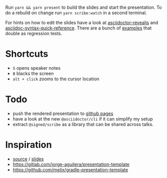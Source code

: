 Run `yarn && yarn present` to build the slides and start the presentation.
To do a rebuild on change run `yarn scribe:watch` in a second terminal.

For hints on how to edit the slides have a look at [asciidoctor-revealjs][adoc-reveal] and [asciidoc-syntax-quick-reference][quick].
There are a bunch of [examples](https://github.com/asciidoctor/asciidoctor-reveal.js/tree/master/examples) that double as regression tests.

[adoc-reveal]: https://asciidoctor.org/docs/asciidoctor-revealjs
[quick]: https://asciidoctor.org/docs/asciidoc-syntax-quick-reference/

# Shortcuts
- `S` opens speaker notes  
- `B` blacks the screen
- `alt + click` zooms to the cursor location


# Todo
- push the rendered presentation to [github pages](https://signed.github.io/talk-template/)
- have a look at the new `@asciidoctor/cli` if it can simplify my setup
- extract `@signed/scribe` as a library that can be shared across talks.

# Inspiration
- [source](https://github.com/bentolor/java9to13) / [slides](https://bentolor.github.io/java9to13/)
- https://gitlab.com/jorge-aguilera/presentation-template
- https://github.com/melix/gradle-presentation-template

